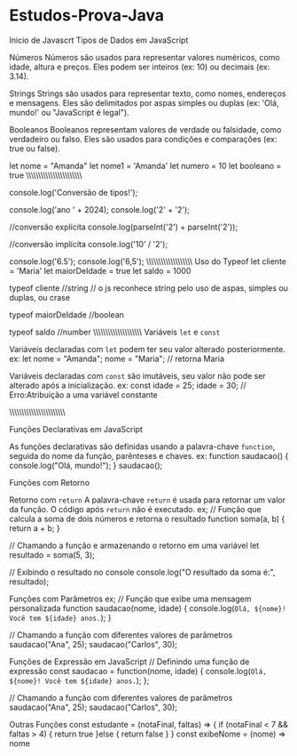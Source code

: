 # Estudos-Prova-Java
Inicio de Javascrt
Tipos de Dados em JavaScript

Números
Números são usados para
representar valores numéricos,
como idade, altura e preços. Eles
podem ser inteiros (ex: 10) ou
decimais (ex: 3.14).

Strings
Strings são usados para
representar texto, como nomes,
endereços e mensagens. Eles são
delimitados por aspas simples ou
duplas (ex: 'Olá, mundo!' ou
"JavaScript é legal").

Booleanos
Booleanos representam valores de
verdade ou falsidade, como
verdadeiro ou falso. Eles são
usados para condições e
comparações (ex: true ou false).

let nome = "Amanda"
let nome1 = 'Amanda'
let numero = 10
let booleano = true
\\\\\\\\\\\\\\\\\\\\\\\\\\\\\\\\\\\\\\\\\\\\\\

console.log('Conversão de tipos!');

console.log('ano ' + 2024);
console.log('2' + '2');

//conversão explícita
console.log(parseInt('2') + parseInt('2'));

//conversão implícita
console.log('10' / '2');

console.log('6.5');
console.log('6,5');
\\\\\\\\\\\\\\\\\\\\\\\\\\\\\\\\\\\\\\
Uso do Typeof
let cliente = 'Maria'
let maiorDeIdade = true
let saldo = 1000

typeof cliente //string
// o js reconhece string pelo uso de aspas, simples ou duplas, ou crase

typeof maiorDeIdade //boolean

typeof saldo //number
\\\\\\\\\\\\\\\\\\\\\\\\\\\\\\\\\\\\\\\\
Variáveis `let` e `const`

Variáveis declaradas com
`let` podem ter seu valor
alterado posteriormente.
ex:
let nome = "Amanda";
nome = "Maria";
// retorna Maria

Variáveis declaradas com
`const` são imutáveis, seu
valor não pode ser alterado
após a inicialização.
ex:
const idade = 25;
idade = 30; // Erro:Atribuição a uma variável constante

\\\\\\\\\\\\\\\\\\\\\\\\\\\\\\\\\\\\\\\\\\\\\\

Funções Declarativas em
JavaScript

As funções declarativas são definidas usando a palavra-chave
`function`, seguida do nome da função, parênteses e chaves.
ex:
function saudacao() {
console.log("Olá, mundo!");
}
saudacao();

Funções com Retorno

Retorno com `return`
A palavra-chave `return` é
usada para retornar um valor
da função. O código após
`return` não é executado.
ex;
// Função que calcula a soma de dois números e retorna o resultado
function soma(a, b) {
return a + b;
}

// Chamando a função e armazenando o retorno em uma variável
let resultado = soma(5, 3);

// Exibindo o resultado no console
console.log("O resultado da soma é:", resultado);

Funções com Parâmetros
ex;
// Função que exibe uma mensagem personalizada
function saudacao(nome, idade) {
console.log(`Olá, ${nome}! Você tem ${idade} anos.`);
}

// Chamando a função com diferentes valores de parâmetros
saudacao("Ana", 25);
saudacao("Carlos", 30);

Funções de Expressão em JavaScript
// Definindo uma função de expressão
const saudacao = function(nome, idade) {
console.log(`Olá, ${nome}! Você tem ${idade} anos.`);
};

// Chamando a função com diferentes valores de parâmetros
saudacao("Ana", 25);
saudacao("Carlos", 30);

Outras Funções 
const estudante = (notaFinal, faltas) => {
if (notaFinal < 7 && faltas > 4) {
return true
}else {
return false
 }
}
const exibeNome = (nome) => nome
